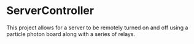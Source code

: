 # ServerController

This project allows for a server to be remotely turned on and off using a particle photon board along with a series of relays.
